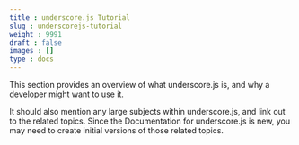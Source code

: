 ```yaml
---
title : underscore.js Tutorial
slug : underscorejs-tutorial
weight : 9991
draft : false
images : []
type : docs
---
```


This section provides an overview of what underscore.js is, and why a developer might want to use it.

It should also mention any large subjects within underscore.js, and link out to the related topics.  Since the Documentation for underscore.js is new, you may need to create initial versions of those related topics.

